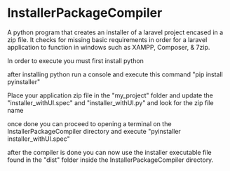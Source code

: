 # InstallerPackageCompiler
A python program that creates an installer of a laravel project encased in a zip file. It checks for missing basic requirements in order for a laravel application to function in windows such as XAMPP, Composer, &amp; 7zip.


In order to execute you must first install python

after installing python run a console and execute this command "pip install pyinstaller"

Place your application zip file in the "my_project" folder and update the "installer_withUI.spec" and "installer_withUI.py" and look for the zip file name

once done you can proceed to opening a terminal on the InstallerPackageCompiler directory and execute "pyinstaller installer_withUI.spec"

after the compiler is done you can now use the installer executable file found in the "dist" folder inside the InstallerPackageCompiler directory.
